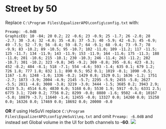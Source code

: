 # Street by 50
Replace `C:\Program Files\EqualizerAPO\config\config.txt` with:
```
Preamp: -6.0dB
GraphicEQ: 10 -84; 20 0.2; 22 -0.6; 23 -0.9; 25 -1.7; 26 -2.0; 28 -2.7; 30 -3.4; 32 -4.0; 35 -4.8; 37 -5.3; 40 -5.9; 42 -6.3; 45 -6.9; 49 -7.5; 52 -7.9; 56 -8.4; 59 -8.7; 64 -9.1; 68 -9.4; 73 -9.7; 78 -9.9; 83 -10.2; 89 -10.5; 95 -10.7; 102 -11.0; 109 -11.2; 117 -11.5; 125 -11.7; 134 -11.9; 143 -11.9; 153 -11.9; 164 -11.6; 175 -11.3; 188 -11.0; 201 -10.6; 215 -10.1; 230 -10.3; 246 -11.4; 263 -11.2; 282 -10.7; 301 -10.2; 323 -9.8; 345 -9.2; 369 -8.8; 395 -8.6; 423 -8.3; 452 -8.2; 484 -8.1; 518 -7.1; 554 -4.6; 593 -1.4; 635 0.1; 679 1.2; 726 1.8; 777 1.8; 832 1.1; 890 0.5; 952 0.1; 1019 -0.1; 1090 -0.5; 1167 -1.0; 1248 -1.0; 1336 -0.2; 1429 0.8; 1529 0.1; 1636 -1.2; 1751 -2.7; 1873 -3.9; 2004 -4.9; 2145 -5.7; 2295 -5.9; 2455 -5.8; 2627 -5.5; 2811 -4.8; 3008 -3.8; 3219 -3.0; 3444 -1.5; 3685 0.2; 3943 2.9; 4219 5.3; 4514 6.0; 4830 6.0; 5168 6.0; 5530 1.9; 5917 -0.5; 6331 2.5; 6775 3.1; 7249 0.2; 7756 0.2; 8299 -0.0; 8880 -1.6; 9502 -4.0; 10167 -5.0; 10879 -3.7; 11640 -1.4; 12455 -0.0; 13327 0.0; 14260 0.0; 15258 0.0; 16326 0.0; 17469 0.0; 18692 0.0; 20000 -0.0
```
**OR** if using HeSuVi replace `C:\Program Files\EqualizerAPO\config\HeSuVi\eq.txt` and omit `Preamp: -6.0dB` and instead set Global volume in the UI for both channels to **-60**.
![](https://raw.githubusercontent.com/jaakkopasanen/AutoEq/master/results/Innerfidelity%202017/innerfidelity/onear/Street%20by%2050/Street%20by%2050.png)